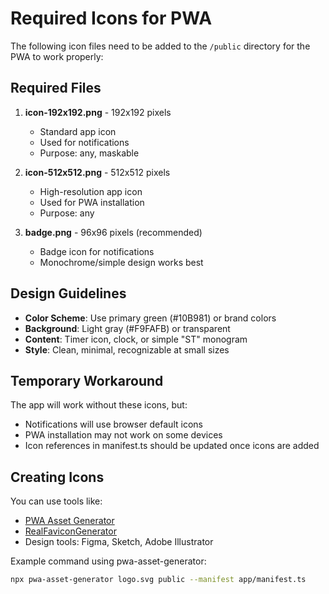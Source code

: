 # Required Icons for PWA

The following icon files need to be added to the `/public` directory for the PWA to work properly:

## Required Files

1. **icon-192x192.png** - 192x192 pixels
   - Standard app icon
   - Used for notifications
   - Purpose: any, maskable

2. **icon-512x512.png** - 512x512 pixels
   - High-resolution app icon
   - Used for PWA installation
   - Purpose: any

3. **badge.png** - 96x96 pixels (recommended)
   - Badge icon for notifications
   - Monochrome/simple design works best

## Design Guidelines

- **Color Scheme**: Use primary green (#10B981) or brand colors
- **Background**: Light gray (#F9FAFB) or transparent
- **Content**: Timer icon, clock, or simple "ST" monogram
- **Style**: Clean, minimal, recognizable at small sizes

## Temporary Workaround

The app will work without these icons, but:
- Notifications will use browser default icons
- PWA installation may not work on some devices
- Icon references in manifest.ts should be updated once icons are added

## Creating Icons

You can use tools like:
- [PWA Asset Generator](https://github.com/elegantapp/pwa-asset-generator)
- [RealFaviconGenerator](https://realfavicongenerator.net/)
- Design tools: Figma, Sketch, Adobe Illustrator

Example command using pwa-asset-generator:
```bash
npx pwa-asset-generator logo.svg public --manifest app/manifest.ts
```
